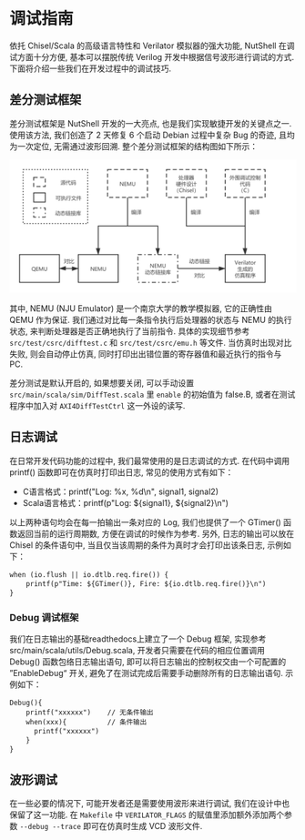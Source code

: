 # 调试指南

依托 Chisel/Scala 的高级语言特性和 Verilator 模拟器的强大功能, NutShell 在调试方面十分方便, 基本可以摆脱传统 Verilog 开发中根据信号波形进行调试的方式. 下面将介绍一些我们在开发过程中的调试技巧.

## 差分测试框架

差分测试框架是 NutShell 开发的一大亮点, 也是我们实现敏捷开发的关键点之一. 使用该方法, 我们创造了 2 天修复 6 个启动 Debian 过程中复杂 Bug 的奇迹, 且均为一次定位, 无需通过波形回溯. 整个差分测试框架的结构图如下所示：

![](diff-test.png)

其中, NEMU (NJU Emulator) 是一个南京大学的教学模拟器, 它的正确性由 QEMU 作为保证. 我们通过对比每一条指令执行后处理器的状态与 NEMU 的执行状态, 来判断处理器是否正确地执行了当前指令. 具体的实现细节参考 `src/test/csrc/difftest.c` 和 `src/test/csrc/emu.h` 等文件. 当仿真时出现对比失败, 则会自动停止仿真, 同时打印出出错位置的寄存器值和最近执行的指令与 PC.

差分测试是默认开启的, 如果想要关闭, 可以手动设置 `src/main/scala/sim/DiffTest.scala` 里 `enable` 的初始值为 false.B, 或者在测试程序中加入对 `AXI4DiffTestCtrl` 这一外设的读写.



## 日志调试

在日常开发代码功能的过程中, 我们最常使用的是日志调试的方式. 在代码中调用 printf() 函数即可在仿真时打印出日志, 常见的使用方式有如下：

* C语言格式：printf("Log: %x, %d\n", signal1, signal2)
* Scala语言格式：printf(p"Log: \${signal1}, \${signal2}\n")

以上两种语句均会在每一拍输出一条对应的 Log, 我们也提供了一个 GTimer() 函数返回当前的运行周期数, 方便在调试的时候作为参考. 另外, 日志的输出可以放在 Chisel 的条件语句中, 当且仅当该周期的条件为真时才会打印出该条日志, 示例如下：

```
when (io.flush || io.dtlb.req.fire()) {
    printf(p"Time: ${GTimer()}, Fire: ${io.dtlb.req.fire()}\n")
}
```

### Debug 调试框架

我们在日志输出的基础readthedocs上建立了一个 Debug 框架, 实现参考 src/main/scala/utils/Debug.scala, 开发者只需要在代码的相应位置调用 Debug() 函数包络日志输出语句, 即可以将日志输出的控制权交由一个可配置的 ”EnableDebug“ 开关, 避免了在测试完成后需要手动删除所有的日志输出语句. 示例如下：

```
Debug(){
    printf("xxxxxx")    // 无条件输出
    when(xxx){          // 条件输出
      printf("xxxxxx")
    }
}
```



## 波形调试

在一些必要的情况下, 可能开发者还是需要使用波形来进行调试, 我们在设计中也保留了这一功能.  在 `Makefile` 中 `VERILATOR_FLAGS` 的赋值里添加额外添加两个参数 `--debug --trace` 即可在仿真时生成 VCD 波形文件.